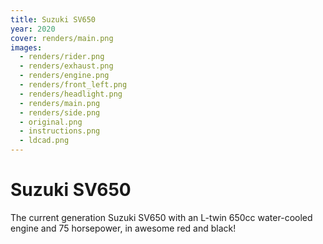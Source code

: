 ```yaml
---
title: Suzuki SV650
year: 2020
cover: renders/main.png
images:
  - renders/rider.png
  - renders/exhaust.png
  - renders/engine.png
  - renders/front_left.png
  - renders/headlight.png
  - renders/main.png
  - renders/side.png
  - original.png
  - instructions.png
  - ldcad.png
---
```


# Suzuki SV650

The current generation Suzuki SV650 with an L-twin 650cc water-cooled
engine and 75 horsepower, in awesome red and black!
